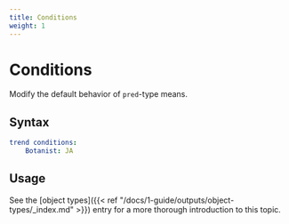 ```yaml
---
title: Conditions
weight: 1
---
```


# Conditions
Modify the default behavior of `pred`-type means.

## Syntax
```yml
trend conditions:
    Botanist: JA
```

## Usage
See the [object types]({{< ref "/docs/1-guide/outputs/object-types/_index.md" >}}) entry for a more thorough introduction to this topic.
